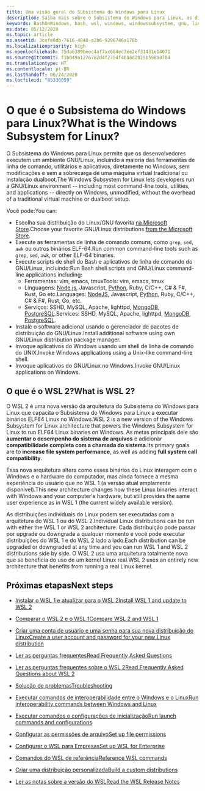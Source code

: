 ```yaml
---
title: Uma visão geral do Subsistema do Windows para Linux
description: Saiba mais sobre o Subsistema do Windows para Linux, as diferentes versões e as maneiras pelas quais você pode usá-las.
keywords: BashOnWindows, bash, wsl, windows, windowssubsystem, gnu, linux
ms.date: 05/12/2020
ms.topic: article
ms.assetid: 3cefe0db-7616-4848-a2b6-9296746a178b
ms.localizationpriority: high
ms.openlocfilehash: 75da6389beec4af7ac684ec7ee2ef31431e14071
ms.sourcegitcommit: f1b049a1276782d4f2754f46a8d2025b598a0784
ms.translationtype: HT
ms.contentlocale: pt-BR
ms.lasthandoff: 06/24/2020
ms.locfileid: "85336059"
---
```

# <a name="what-is-the-windows-subsystem-for-linux"></a><span data-ttu-id="b231c-104">O que é o Subsistema do Windows para Linux?</span><span class="sxs-lookup"><span data-stu-id="b231c-104">What is the Windows Subsystem for Linux?</span></span>

<span data-ttu-id="b231c-105">O Subsistema do Windows para Linux permite que os desenvolvedores executem um ambiente GNU/Linux, incluindo a maioria das ferramentas de linha de comando, utilitários e aplicativos, diretamente no Windows, sem modificações e sem a sobrecarga de uma máquina virtual tradicional ou instalação dualboot.</span><span class="sxs-lookup"><span data-stu-id="b231c-105">The Windows Subsystem for Linux lets developers run a GNU/Linux environment -- including most command-line tools, utilities, and applications -- directly on Windows, unmodified, without the overhead of a traditional virtual machine or dualboot setup.</span></span>

<span data-ttu-id="b231c-106">Você pode:</span><span class="sxs-lookup"><span data-stu-id="b231c-106">You can:</span></span>

* <span data-ttu-id="b231c-107">Escolha sua distribuição do Linux/GNU favorita [na Microsoft Store](https://aka.ms/wslstore).</span><span class="sxs-lookup"><span data-stu-id="b231c-107">Choose your favorite GNU/Linux distributions [from the Microsoft Store](https://aka.ms/wslstore).</span></span>
* <span data-ttu-id="b231c-108">Execute as ferramentas de linha de comando comuns, como `grep`, `sed`, `awk` ou outros binários ELF-64.</span><span class="sxs-lookup"><span data-stu-id="b231c-108">Run common command-line tools such as `grep`, `sed`, `awk`, or other ELF-64 binaries.</span></span>
* <span data-ttu-id="b231c-109">Execute scripts de shell do Bash e aplicativos de linha de comando do GNU/Linux, incluindo:</span><span class="sxs-lookup"><span data-stu-id="b231c-109">Run Bash shell scripts and GNU/Linux command-line applications including:</span></span>  
    * <span data-ttu-id="b231c-110">Ferramentas: vim, emacs, tmux</span><span class="sxs-lookup"><span data-stu-id="b231c-110">Tools: vim, emacs, tmux</span></span>
    * <span data-ttu-id="b231c-111">Linguagens: [Node.js](https://docs.microsoft.com/windows/nodejs/setup-on-wsl2), Javascript, [Python](https://docs.microsoft.com/windows/python/web-frameworks), Ruby, C/C++, C# & F#, Rust, Go etc.</span><span class="sxs-lookup"><span data-stu-id="b231c-111">Languages: [NodeJS](https://docs.microsoft.com/windows/nodejs/setup-on-wsl2), Javascript, [Python](https://docs.microsoft.com/windows/python/web-frameworks), Ruby, C/C++, C# & F#, Rust, Go, etc.</span></span>
    * <span data-ttu-id="b231c-112">Serviços: SSHD, MySQL, Apache, lighttpd, [MongoDB](https://docs.microsoft.com/windows/nodejs/databases), [PostgreSQL](https://docs.microsoft.com/windows/python/databases).</span><span class="sxs-lookup"><span data-stu-id="b231c-112">Services: SSHD, MySQL, Apache, lighttpd, [MongoDB](https://docs.microsoft.com/windows/nodejs/databases), [PostgreSQL](https://docs.microsoft.com/windows/python/databases).</span></span>
* <span data-ttu-id="b231c-113">Instale o software adicional usando o gerenciador de pacotes de distribuição do GNU/Linux.</span><span class="sxs-lookup"><span data-stu-id="b231c-113">Install additional software using own GNU/Linux distribution package manager.</span></span>
* <span data-ttu-id="b231c-114">Invoque aplicativos do Windows usando um shell de linha de comando do UNIX.</span><span class="sxs-lookup"><span data-stu-id="b231c-114">Invoke Windows applications using a Unix-like command-line shell.</span></span>
* <span data-ttu-id="b231c-115">Invoque aplicativos do GNU/Linux no Windows.</span><span class="sxs-lookup"><span data-stu-id="b231c-115">Invoke GNU/Linux applications on Windows.</span></span>

## <a name="what-is-wsl-2"></a><span data-ttu-id="b231c-116">O que é o WSL 2?</span><span class="sxs-lookup"><span data-stu-id="b231c-116">What is WSL 2?</span></span>

<span data-ttu-id="b231c-117">O WSL 2 é uma nova versão da arquitetura do Subsistema do Windows para Linux que capacita o Subsistema do Windows para Linux a executar binários ELF64 Linux no Windows.</span><span class="sxs-lookup"><span data-stu-id="b231c-117">WSL 2 is a new version of the Windows Subsystem for Linux architecture that powers the Windows Subsystem for Linux to run ELF64 Linux binaries on Windows.</span></span> <span data-ttu-id="b231c-118">As metas principais dele são **aumentar o desempenho do sistema de arquivos** e adicionar **compatibilidade completa com a chamada do sistema**.</span><span class="sxs-lookup"><span data-stu-id="b231c-118">Its primary goals are to **increase file system performance**, as well as adding **full system call compatibility**.</span></span>

<span data-ttu-id="b231c-119">Essa nova arquitetura altera como esses binários do Linux interagem com o Windows e o hardware do computador, mas ainda fornece a mesma experiência do usuário que no WSL 1 (a versão atual amplamente disponível).</span><span class="sxs-lookup"><span data-stu-id="b231c-119">This new architecture changes how these Linux binaries interact with Windows and your computer's hardware, but still provides the same user experience as in WSL 1 (the current widely available version).</span></span>

<span data-ttu-id="b231c-120">As distribuições individuais do Linux podem ser executadas com a arquitetura do WSL 1 ou do WSL 2.</span><span class="sxs-lookup"><span data-stu-id="b231c-120">Individual Linux distributions can be run with either the WSL 1 or WSL 2 architecture.</span></span> <span data-ttu-id="b231c-121">Cada distribuição pode passar por upgrade ou downgrade a qualquer momento e você pode executar distribuições do WSL 1 e do WSL 2 lado a lado.</span><span class="sxs-lookup"><span data-stu-id="b231c-121">Each distribution can be upgraded or downgraded at any time and you can run WSL 1 and WSL 2 distributions side by side.</span></span> <span data-ttu-id="b231c-122">O WSL 2 usa uma arquitetura totalmente nova que se beneficia do uso de um kernel Linux real.</span><span class="sxs-lookup"><span data-stu-id="b231c-122">WSL 2 uses an entirely new architecture that benefits from running a real Linux kernel.</span></span>

## <a name="next-steps"></a><span data-ttu-id="b231c-123">Próximas etapas</span><span class="sxs-lookup"><span data-stu-id="b231c-123">Next steps</span></span>

* [<span data-ttu-id="b231c-124">Instalar o WSL 1 e atualizar para o WSL 2</span><span class="sxs-lookup"><span data-stu-id="b231c-124">Install WSL 1 and update to WSL 2</span></span>](./install-win10.md)

* [<span data-ttu-id="b231c-125">Comparar o WSL 2 e o WSL 1</span><span class="sxs-lookup"><span data-stu-id="b231c-125">Compare WSL 2 and WSL 1</span></span>](./compare-versions.md)

* [<span data-ttu-id="b231c-126">Criar uma conta de usuário e uma senha para sua nova distribuição do Linux</span><span class="sxs-lookup"><span data-stu-id="b231c-126">Create a user account and password for your new Linux distribution</span></span>](./user-support.md)

* [<span data-ttu-id="b231c-127">Ler as perguntas frequentes</span><span class="sxs-lookup"><span data-stu-id="b231c-127">Read Frequently Asked Questions</span></span>](./faq.md)

* [<span data-ttu-id="b231c-128">Ler as perguntas frequentes sobre o WSL 2</span><span class="sxs-lookup"><span data-stu-id="b231c-128">Read Frequently Asked Questions about WSL 2</span></span>](./wsl2-faq.md)

* [<span data-ttu-id="b231c-129">Solução de problemas</span><span class="sxs-lookup"><span data-stu-id="b231c-129">Troubleshooting</span></span>](./troubleshooting.md)

* [<span data-ttu-id="b231c-130">Executar comandos de interoperabilidade entre o Windows e o Linux</span><span class="sxs-lookup"><span data-stu-id="b231c-130">Run interoperability commands between Windows and Linux</span></span>](./interop.md)

* [<span data-ttu-id="b231c-131">Executar comandos e configurações de inicialização</span><span class="sxs-lookup"><span data-stu-id="b231c-131">Run launch commands and configurations</span></span>](./wsl-config.md)

* [<span data-ttu-id="b231c-132">Configurar as permissões de arquivo</span><span class="sxs-lookup"><span data-stu-id="b231c-132">Set up file permissions</span></span>](./file-permissions.md)

* [<span data-ttu-id="b231c-133">Configurar o WSL para Empresas</span><span class="sxs-lookup"><span data-stu-id="b231c-133">Set up WSL for Enterprise</span></span>](./enterprise.md)

* [<span data-ttu-id="b231c-134">Comandos do WSL de referência</span><span class="sxs-lookup"><span data-stu-id="b231c-134">Reference WSL commands</span></span>](./reference.md)

* [<span data-ttu-id="b231c-135">Criar uma distribuição personalizada</span><span class="sxs-lookup"><span data-stu-id="b231c-135">Build a custom distributions</span></span>](./build-custom-distro.md)

* [<span data-ttu-id="b231c-136">Ler as notas sobre a versão do WSL</span><span class="sxs-lookup"><span data-stu-id="b231c-136">Read the WSL Release Notes</span></span>](./release-notes.md)
